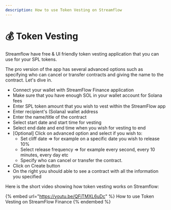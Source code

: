 ```yaml
---
description: How to use Token Vesting on Streamflow
---
```


# 💰 Token Vesting

Streamflow have free & UI friendly token vesting application that you can use for your SPL tokens.&#x20;

The pro version of the app has several advanced options such as specifying who can cancel or transfer contracts and giving the name to the contract. Let's dive in.

* Connect your wallet with StreamFlow Finance application
* Make sure that you have enough SOL in your wallet account for Solana fees
* Enter SPL token amount that you wish to vest within the StreamFlow app
* Enter recipient's (Solana) wallet address
* Enter the name/title of the contract
* Select start date and start time for vesting
* Select end date and end time when you wish for vesting to end
* \[Optional] Click on advanced option and select if you wish to:
  * Set cliff date => for example on a specific date you wish to release 10%
  * Select release frequency => for example every second, every 10 minutes, every day etc
  * Specify who can cancel or transfer the contract.&#x20;
* Click on Create button
* On the right you should able to see a contract with all the information you specified

Here is the short video showing how token vesting works on Streamflow:

{% embed url="https://youtu.be/QFjTMXL6uDc" %}
How to use Token Vesting on StreamFlow Finance
{% endembed %}
